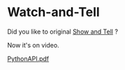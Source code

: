 # Watch-and-Tell

Did you like to original [Show and Tell](https://arxiv.org/abs/1411.4555) ?

Now it's on video.

[PythonAPI.pdf](https://github.com/AndreiMoraru123/Watch-and-Tell/files/9844733/PythonAPI.pdf)
